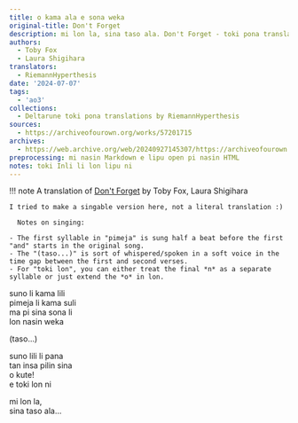 ```yaml
---
title: o kama ala e sona weka
original-title: Don't Forget
description: mi lon la, sina taso ala. Don't Forget - toki pona translation
authors:
  - Toby Fox
  - Laura Shigihara
translators:
  - RiemannHyperthesis
date: '2024-07-07'
tags:
  - 'ao3'
collections:
  - Deltarune toki pona translations by RiemannHyperthesis
sources:
  - https://archiveofourown.org/works/57201715
archives:
  - https://web.archive.org/web/20240927145307/https://archiveofourown.org/works/57201715
preprocessing: mi nasin Markdown e lipu open pi nasin HTML
notes: toki Inli li lon lipu ni
---
```


!!! note
    A translation of [Don't Forget](https://archiveofourown.org/external_works/1356046) by Toby Fox, Laura Shigihara

    I tried to make a singable version here, not a literal translation :)

      Notes on singing:

    - The first syllable in "pimeja" is sung half a beat before the first "and" starts in the original song.
    - The "(taso...)" is sort of whispered/spoken in a soft voice in the time gap between the first and second verses.
    - For "toki lon", you can either treat the final *n* as a separate syllable or just extend the *o* in lon.

suno li kama lili  
pimeja li kama suli  
ma pi sina sona li  
lon nasin weka

(taso...)

suno lili li pana  
tan insa pilin sina  
o kute!  
e toki lon ni

mi lon la,  
sina taso ala...